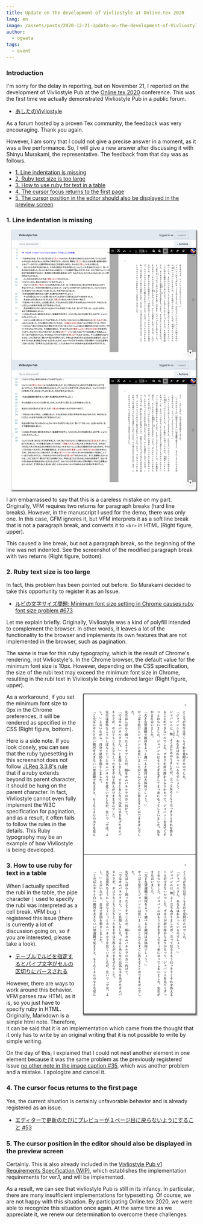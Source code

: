 ```yaml
---
title: Update on the development of Vivliostyle at Online.tex 2020
lang: en
image: /assets/posts/2020-12-21-Update-on-the-development-of-Vivliostyle-at-Online.tex-2020/fig-1.png
author:
  - ogwata
tags:
  - event
---
```


### Introduction

I'm sorry for the delay in reporting, but on November 21, I reported on the development of Vivliostyle Pub at the [Online.tex 2020<i class="mdi mdi-open-in-new"></i>](https://connpass.com/event/188075/) conference. This was the first time we actually demonstrated Vivliostyle Pub in a public forum.

- [あしたのVivliostyle<i class="mdi mdi-open-in-new"></i>](https://www2.slideshare.net/ogwata_1959/vivliostyle-239370581)

As a forum hosted by a proven Tex community, the feedback was very encouraging. Thank you again.

However, I am sorry that I could not give a precise answer in a moment, as it was a live performance. So, I will give a new answer after discussing it with Shinyu Murakami, the representative. The feedback from that day was as follows.

- [1. Line indentation is missing](#1-line-indentation-is-missing)
- [2. Ruby text size is too large](#2-ruby-text-size-is-too-large)
- [3. How to use ruby for text in a table](#3-how-to-use-ruby-for-text-in-a-table)
- [4. The cursor focus returns to the first page](#4-the-cursor-focus-returns-to-the-first-page)
- [5. The cursor position in the editor should also be displayed in the preview screen](#5-the-cursor-position-in-the-editor-should-also-be-displayed-in-the-preview-screen)

### 1. Line indentation is missing

<div style="float: right; margin: 0 0 1em 1em;"><img src="/assets/posts/2020-12-21-Update-on-the-development-of-Vivliostyle-at-Online.tex-2020/fig-1.png" alt="A text document created with a double return code to separate paragraphs" style="width: 500px; box-shadow: 1px 2px 2.5px 1.5px grey;" /></div>

I am embarrassed to say that this is a careless mistake on my part. Originally, VFM requires two returns for paragraph breaks (hard line breaks). However, in the manuscript I used for the demo, there was only one. In this case, GFM ignores it, but VFM interprets it as a soft line break that is not a paragraph break, and converts it to `<br>` in HTML (Right figure, upper).

This caused a line break, but not a paragraph break, so the beginning of the line was not indented. See the screenshot of the modified paragraph break with two returns (Right figure, bottom).

### 2. Ruby text size is too large

In fact, this problem has been pointed out before. So Murakami decided to take this opportunity to register it as an Issue.

- [ルビの文字サイズ問題: Minimum font size setting in Chrome causes ruby font size problem #673](https://github.com/vivliostyle/vivliostyle.js/issues/673)

Let me explain briefly. Originally, Vivliostyle was a kind of polyfill intended to complement the browser. In other words, it leaves a lot of the functionality to the browser and implements its own features that are not implemented in the browser, such as pagination.

The same is true for this ruby typography, which is the result of Chrome's rendering, not Vivliostyle's. In the Chrome browser, the default value for the minimum font size is 10px. However, depending on the CSS specification, the size of the rubi text may exceed the minimum font size in Chrome, resulting in the rubi text in Vivliostyle being rendered larger (Right figure, upper).

<div style="float: right; margin: 0 0 1em 1em;"><img src="/assets/posts/2020-12-21-Update-on-the-development-of-Vivliostyle-at-Online.tex-2020/fig-2.png" alt="Typesetting results with the default minimum font size (10px) in Chrome" style="width: 300px; box-shadow: 1px 2px 2.5px 1.5px grey;" /></div>

As a workaround, if you set the minimum font size to 0px in the Chrome preferences, it will be rendered as specified in the CSS (Right figure, bottom).

Here is a side note. If you look closely, you can see that the ruby typesetting in this screenshot does not follow [JLReq 3.3.8's rule  <i class="mdi mdi-open-in-new"></i>](https://www.w3.org/TR/jlreq/#adjustments_of_ruby_with_length_longer_than_that_of_the_base_characters) that if a ruby extends beyond its parent character, it should be hung on the parent character. In fact, Vivliostyle cannot even fully implement the W3C specification for pagination, and as a result, it often fails to follow the rules in the details. This Ruby typography may be an example of how Vivliostyle is being developed.

### 3. How to use ruby for text in a table

When I actually specified the rubi in the table, the pipe character `|` used to specify the rubi was interpreted as a cell break. VFM bug. I registered this issue (there is currently a lot of discussion going on, so if you are interested, please take a look).

- [テーブルでルビを指定するとパイプ文字がセルの区切りにパースされる](https://github.com/vivliostyle/vfm/issues/44)

However, there are ways to work around this behavior. VFM parses raw HTML as it is, so you just have to specify ruby in HTML. Originally, Markdown is a simple html note. Therefore, it can be said that it is an implementation which came from the thought that it only has to write by an original writing that it is not possible to write by simple writing.

On the day of this, I explained that I could not nest another element in one element because it was the same problem as the previously registered Issue [no other note in the image caption #35](https://github.com/vivliostyle/vfm/issues/35), which was another problem and a mistake. I apologize and cancel it.

### 4. The cursor focus returns to the first page

Yes, the current situation is certainly unfavorable behavior and is already registered as an issue.

- [エディターで更新のたびにプレビューが１ページ目に戻らないようにすること #53](https://github.com/vivliostyle/vivliostyle-pub/issues/53)

### 5. The cursor position in the editor should also be displayed in the preview screen

Certainly. This is also already included in the [Vivliostyle Pub v1 Requirements Specification (WIP)](https://github.com/vivliostyle/community/wiki/Vivliostyle-Pub-v1-Req#%E5%8E%9F%E7%A8%BF%E7%B7%A8%E9%9B%86%E7%94%BB%E9%9D%A2%E3%81%A8%E3%83%97%E3%83%AC%E3%83%93%E3%83%A5%E3%83%BC), which establishes the implementation requirements for ver.1, and will be implemented.

As a result, we can see that vivliostyle Pub is still in its infancy. In particular, there are many insufficient implementations for typesetting. Of course, we are not happy with this situation. By participating Online.tex 2020, we were able to recognize this situation once again. At the same time as we appreciate it, we renew our determination to overcome these challenges.
